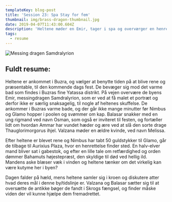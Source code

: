 ```yaml
---
templateKey: blog-post
title: 'Session 23: Spa Stay for fem'
thumbnail: img/brass-dragon-thumbnail.jpg
date: 2019-04-07T11:43:00.604Z
description: 'Heltene møder en Emir, tager i spa og overværger en henrettelse.'
tags:
  - resume
---
```

![Messing dragen Samdralyrion](/img/brass-dragon.jpg)

## Fuldt resume:

Heltene er ankommet i Buzra, og vælger at benytte tiden på at blive rene og præsentable, til den kommende dags fest. De bevæger sig mod det varme bad som findes i Buzras fine Yatassa distrikt. På vejen overvære de byens Emir, messingdragen Samdralyrion, som er ved at få malet et portræt og derfor ikke er særlig snaksagelig, til nogle af heltenes skuffelse. De ankommer i Buzras varme bade, og der går ikke mange minutter før Nimbus og Glamo hopper i poolen og svømmer om kap. Balasar snakker med en ung rigmand ved navn Osman, som også er inviteret til festen, og fortæller lidt om hvordan Ammar har vundet hæder og ære ved at slå den sorte drage Thauglorimorgorus ihjel. Valzana møder en ældre kvinde, ved navn Melissa.

Efter heltene er blevet rene og Nimbus har tabt 50 guldstykker til Glamo, går de tilbage til Aurixius Plaza, hvor en henrettelse finder sted. En halv-elver mand bliver sat i gabestok, og efter en lille tale om retfærdighed og orden dømmer Bahamuts højestepræst, den skyldige til død ved hellig ild. Mandens aske blæser væk i vinden og heltene tænker om det virkelig kan være kutyme her i byen?

Dagen falder på hæld, mens heltene samler sig i kroen og diskutere atter hvad deres mål i denne by/tidslinje er. Valzana og Balasar sætter sig til at oversætte de antikke bøger de fandt i Skrogs fængsel, og finder måske viden der vil kunne hjælpe dem fremadrettet.
